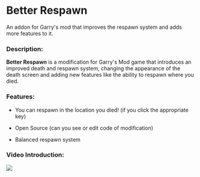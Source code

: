 # Better Respawn
An addon for Garry's mod that improves the respawn system and adds more features to it.
### Description:
**Better Respawn** is a modification for Garry's Mod game that introduces an improved death and respawn system, changing the appearance of the death screen and adding new features like the ability to respawn where you died.
### Features:
- You can respawn in the location you died! (if you click the appropriate key)
* Open Source (can you see or edit code of modification)
+ Balanced respawn system
### Video Introduction:
![](https://www.youtube.com/watch?v=Bja6EVuh6_I)
